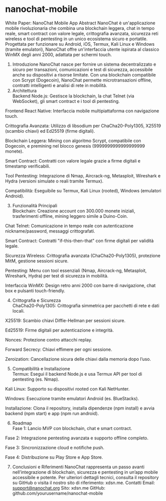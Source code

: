 # nanochat-mobile

White Paper: NanoChat Mobile App 
Abstract
NanoChat è un'applicazione mobile rivoluzionaria che combina una blockchain leggera, chat in tempo reale, smart contract con valore legale, crittografia avanzata, sicurezza reti wireless e tool di pentesting in un unico ecosistema sicuro e portatile. Progettata per funzionare su Android, iOS, Termux, Kali Linux e Windows (tramite emulatori), NanoChat offre un'interfaccia utente ispirata al classico WinMX degli anni 2000, adattata per schermi touch. 
1. Introduzione 
NanoChat nasce per fornire un sistema decentralizzato e sicuro per transazioni, comunicazioni e test di sicurezza, accessibile anche su dispositivi a risorse limitate. Con una blockchain compatibile con Scrypt (Dogecoin), NanoChat permette microtransazioni offline, contratti intelligenti e analisi di rete in mobilità. 
2. Architettura   
Backend Node.js: Gestisce la blockchain, la chat Telnet (via WebSocket), gli smart contract e i tool di pentesting.   

Frontend React Native: Interfaccia mobile multipiattaforma con navigazione touch.   

Crittografia Avanzata: Utilizzo di libsodium per ChaCha20-Poly1305, X25519 (scambio chiavi) ed Ed25519 (firme digitali).   

Blockchain Leggera: Mining con algoritmo Scrypt, compatibile con Dogecoin, e premining nel blocco genesis (9999999999999999999 monete).   

Smart Contract: Contratti con valore legale grazie a firme digitali e timestamp verificabili.   

Tool Pentesting: Integrazione di Nmap, Aircrack-ng, Metasploit, Wireshark e Hydra (versioni simulate o reali tramite Termux).   

Compatibilità: Eseguibile su Termux, Kali Linux (rooted), Windows (emulatori Android). 

3. Funzionalità Principali   
Blockchain: Creazione account con 300.000 monete iniziali, trasferimenti offline, mining leggero simile a Duino-Coin.   

Chat Telnet: Comunicazione in tempo reale con autenticazione nickname/password, messaggi crittografati.   

Smart Contract: Contratti "if-this-then-that" con firme digitali per validità legale.   

Sicurezza Wireless: Crittografia avanzata (ChaCha20-Poly1305), protezione MitM, gestione sessioni sicure.   

Pentesting: Menu con tool essenziali (Nmap, Aircrack-ng, Metasploit, Wireshark, Hydra) per test di sicurezza in mobilità.   

Interfaccia WinMX: Design retro anni 2000 con barre di navigazione, chat box e pulsanti touch-friendly. 

4. Crittografia e Sicurezza   
ChaCha20-Poly1305: Crittografia simmetrica per pacchetti di rete e dati locali.  

X25519: Scambio chiavi Diffie-Hellman per sessioni sicure.  

Ed25519: Firme digitali per autenticazione e integrità.  

Nonces: Protezione contro attacchi replay.  

Forward Secrecy: Chiavi effimere per ogni sessione.  

Zeroization: Cancellazione sicura delle chiavi dalla memoria dopo l’uso.

5. Compatibilità e Installazione   
Termux: Esegui il backend Node.js e usa Termux API per tool di pentesting (es. Nmap).  

Kali Linux: Supporto su dispositivi rooted con Kali NetHunter.  

Windows: Esecuzione tramite emulatori Android (es. BlueStacks).  

Installazione: Clona il repository, installa dipendenze (npm install) e avvia backend (npm start) e app (npm run android).

6. Roadmap   
Fase 1: Lancio MVP con blockchain, chat e smart contract.   

Fase 2: Integrazione pentesting avanzata e supporto offline completo.   

Fase 3: Sincronizzazione cloud e notifiche push.   

Fase 4: Distribuzione su Play Store e App Store. 

7. Conclusioni e Riferimenti 
NanoChat rappresenta un passo avanti nell’integrazione di blockchain, sicurezza e pentesting in un’app mobile accessibile e potente. Per ulteriori dettagli tecnici, consulta il repository su GitHub o visita il nostro sito di riferimento: xdsn.me. 
Contatti
 Email: support@nanochat.org
 Sito: xdsn.me
 GitHub: github.com/yourusername/nanochat-mobile

